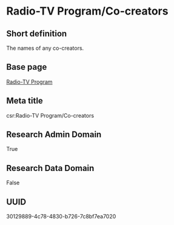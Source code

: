 # Radio-TV Program/Co-creators
## Short definition
The names of any co-creators.
## Base page
[Radio-TV Program](https://github.com/EuroCRIS/CASRAI-Dictionairies/blob/main/Objects/Radio-TV%20Program.md)
## Meta title
csr:Radio-TV Program/Co-creators
## Research Admin Domain
True
## Research Data Domain
False
## UUID
30129889-4c78-4830-b726-7c8bf7ea7020
